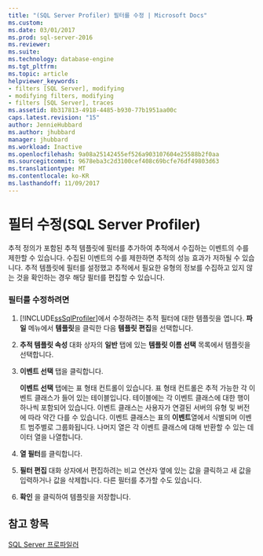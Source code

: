 ```yaml
---
title: "(SQL Server Profiler) 필터를 수정 | Microsoft Docs"
ms.custom: 
ms.date: 03/01/2017
ms.prod: sql-server-2016
ms.reviewer: 
ms.suite: 
ms.technology: database-engine
ms.tgt_pltfrm: 
ms.topic: article
helpviewer_keywords:
- filters [SQL Server], modifying
- modifying filters, modifying
- filters [SQL Server], traces
ms.assetid: 8b317813-4918-4485-b930-77b1951aa00c
caps.latest.revision: "15"
author: JennieHubbard
ms.author: jhubbard
manager: jhubbard
ms.workload: Inactive
ms.openlocfilehash: 9a08a25142455ef526a903107604e25588b2f0aa
ms.sourcegitcommit: 9678eba3c2d3100cef408c69bcfe76df49803d63
ms.translationtype: MT
ms.contentlocale: ko-KR
ms.lasthandoff: 11/09/2017
---
```

# <a name="modify-a-filter-sql-server-profiler"></a>필터 수정(SQL Server Profiler)
  추적 정의가 포함된 추적 템플릿에 필터를 추가하여 추적에서 수집하는 이벤트의 수를 제한할 수 있습니다. 수집된 이벤트의 수를 제한하면 추적의 성능 효과가 저하될 수 있습니다. 추적 템플릿에 필터를 설정했고 추적에서 필요한 유형의 정보를 수집하고 있지 않는 것을 확인하는 경우 해당 필터를 편집할 수 있습니다.  
  
### <a name="to-modify-a-filter"></a>필터를 수정하려면  
  
1.  [!INCLUDE[ssSqlProfiler](../../includes/sssqlprofiler-md.md)]에서 수정하려는 추적 필터에 대한 템플릿을 엽니다. **파일** 메뉴에서 **템플릿**을 클릭한 다음 **템플릿 편집**을 선택합니다.  
  
2.  **추적 템플릿 속성** 대화 상자의 **일반** 탭에 있는 **템플릿 이름 선택** 목록에서 템플릿을 선택합니다.  
  
3.  **이벤트 선택** 탭을 클릭합니다.  
  
     **이벤트 선택** 탭에는 표 형태 컨트롤이 있습니다. 표 형태 컨트롤은 추적 가능한 각 이벤트 클래스가 들어 있는 테이블입니다. 테이블에는 각 이벤트 클래스에 대한 행이 하나씩 포함되어 있습니다. 이벤트 클래스는 사용자가 연결된 서버의 유형 및 버전에 따라 약간 다를 수 있습니다. 이벤트 클래스는 표의 **이벤트**열에서 식별되며 이벤트 범주별로 그룹화됩니다. 나머지 열은 각 이벤트 클래스에 대해 반환할 수 있는 데이터 열을 나열합니다.  
  
4.  **열 필터**를 클릭합니다.  
  
5.  **필터 편집** 대화 상자에서 편집하려는 비교 연산자 옆에 있는 값을 클릭하고 새 값을 입력하거나 값을 삭제합니다. 다른 필터를 추가할 수도 있습니다.  
  
6.  **확인** 을 클릭하여 템플릿을 저장합니다.  
  
## <a name="see-also"></a>참고 항목  
 [SQL Server 프로파일러](../../tools/sql-server-profiler/sql-server-profiler.md)  
  
  
